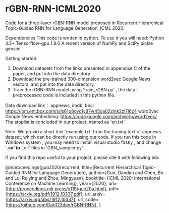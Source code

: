 # rGBN-RNN-ICML2020

Code for a three-layer rGBN-RNN model proposed in Recurrent Hierarchical Topic-Guided RNN for Language Generation,  ICML 2020.

Dependencies
This code is written in python. To use it you will need:
Python 3.5+
Tensorflow-gpu 1.9.0
A recent version of NumPy and SciPy
pickle
gensim

Getting started:
1. Download datasets from the links presented in appendixe C of the paper, and put into the data directory. 
2. Download the pre-trained 300-dimension word2vec Google News vectors, and put into the data directory.
3. Train the rGBN-RNN model using 'train_rGBN.py' , the data-preprocessed code is included in this python file.

Data download link：
appnews, imdb, bnc: https://ibm.ent.box.com/s/ls61p8ovc1y87w45oa02zink2zl7l6z4
word2vec Google News embedding: https://code.google.com/archive/p/word2vec/
The stoplist is concluded in our project, named as 'en.txt'.

Note:
We provid a short text 'example.txt' from the traning text of appnews dataset, which can be directly run using our code.
If you run this code in Windows system , you may need to install visual studio firstly , and change '***.so'  to  '***.dll'  files in  'GBN_sampler.py'.


If you find this repo useful to your project, please cite it with following bib:

@inproceedings{guo2020recurrent,
  title={Recurrent Hierarchical Topic-Guided RNN for Language Generation},
  author={Guo, Dandan and Chen, Bo and Lu, Ruiying and Zhou, Mingyuan},
  booktitle={ICML 2020: International Conference on Machine Learning},
  year={2020},
  url={http://proceedings.mlr.press/v119/guo20a.html},
  pdf={https://arxiv.org/pdf/1912.10337.pdf},
  url_arxiv={https://arxiv.org/abs/1912.10337},
  url_code={https://github.com/Dan123dan/rGBN-RNN},
}
